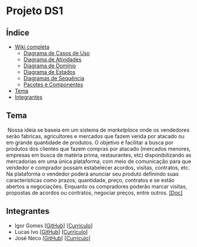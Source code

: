 # Projeto DS1

## Índice

- [Wiki completa](https://github.com/bruceneco/DS2/wiki)
  - [Diagrama de Casos de Uso](https://github.com/bruceneco/DS2/wiki/Diagrama-Casos-de-Uso)
  - [Diagrama de Atividades](https://github.com/bruceneco/DS2/wiki/Diagrama-de-Atividades)
  - [Diagrama de Domínio](https://github.com/bruceneco/DS2/wiki/Diagrama-de-Dom%C3%ADnio)
  - [Diagrama de Estados](https://github.com/bruceneco/DS2/wiki/Diagrama-de-Estados)
  - [Diagramas de Sequência](https://github.com/bruceneco/DS2/wiki/Diagramas-de-Sequencia)
  - [Pacotes e Componentes](https://github.com/bruceneco/DS2/wiki/Pacotes-e-Componentes)
- [Tema](#tema)
- [Integrantes](#integrantes)

## Tema 

​    Nossa ideia se baseia em um sistema de *marketplace* onde os vendedores serão fabricas, agricultores e mercados que fazem venda por atacado ou em grande quantidade de produtos. O objetivo é facilitar a busca por produtos dos clientes que fazem compras por atacado (mercados menores, empresas em busca de matéria prima, restaurantes, etc) disponibilizando as mercadorias em uma única plataforma, com meio de comunicação para que vendedor e comprador possam estabelecer acordos, visitas, contratos, etc.
​    Na plataforma o vendedor poderá anunciar seu produto definindo suas características como prazos, quantidade, preço, contratos e se estão abertos a negociações. Enquanto os compradores poderão marcar visitas, propostas de acordos ou contratos, negociar preços, entre outros.   [[Doc]](https://github.com/bruceneco/DS2/blob/master/Proposta%20de%20projeto.txt)

## Integrantes

- Igor Gomes [[GitHub]](https://github.com/rogigs) [[Currículo](https://github.com/The-ivo/DS2/tree/master/curriculos/IgorGomes.txt)]
- Lucas Ivo [[GitHub](https://github.com/The-ivo)] [[Currículo](https://github.com/The-ivo/DS2/tree/master/curriculos/LucasIvo.txt)]
- José Neco [[GitHub](https://github.com/bruceneco)] [[Currículo](https://github.com/bruceneco/DS2/tree/master/curriculos/JoseNeco.md)]

